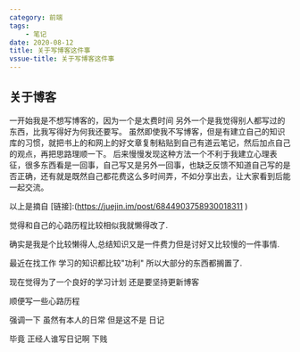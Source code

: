 ```yaml
---
category: 前端
tags: 
    - 笔记
date: 2020-08-12
title: 关于写博客这件事
vssue-title: 关于写博客这件事
---
```



## 关于博客
一开始我是不想写博客的，因为一个是太费时间
另外一个是我觉得别人都写过的东西，比我写得好为何我还要写。
虽然即使我不写博客，但是有建立自己的知识库的习惯，就把书上的和网上的好文章复制粘贴到自己有道云笔记，然后加点自己的观点，再把思路理顺一下。
后来慢慢发现这种方法一个不利于我建立心理表征，很多东西看是一回事，自己写又是另外一回事，也缺乏反馈不知道自己写的是否正确，还有就是既然自己都花费这么多时间弄，不如分享出去，让大家看到后能一起交流。

以上是摘自 [链接]:(https://juejin.im/post/6844903758930018311
)

觉得和自己的心路历程比较相似我就懒得改了.

确实是我是个比较懒得人,总结知识又是一件费力但是讨好又比较慢的一件事情.

最近在找工作 学习的知识都比较"功利" 所以大部分的东西都搁置了.

现在觉得为了一个良好的学习计划 还是要坚持更新博客

顺便写一些心路历程

强调一下 虽然有本人的日常 但是这不是 日记

毕竟 正经人谁写日记啊 下贱

